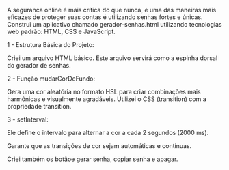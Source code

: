 A seguranca online é mais crítica do que nunca, e uma das maneiras mais eficazes de proteger suas contas é utilizando senhas fortes e únicas. 
Construi um aplicativo chamado gerador-senhas.html utilizando tecnologias web padrão: HTML, CSS e JavaScript.

1 - Estrutura Básica do Projeto:

Criei um arquivo HTML básico. Este arquivo servirá como a espinha dorsal do gerador de senhas.

2 - Função mudarCorDeFundo:

Gera uma cor aleatória no formato HSL para criar combinações mais harmônicas e visualmente agradáveis.
Utilizei o CSS (transition) com a propriedade transition.

3 - setInterval: 

Ele define o intervalo para alternar a cor a cada 2 segundos (2000 ms).

Garante que as transições de cor sejam automáticas e contínuas.

Criei também os botãoe gerar senha, copiar senha e apagar.








